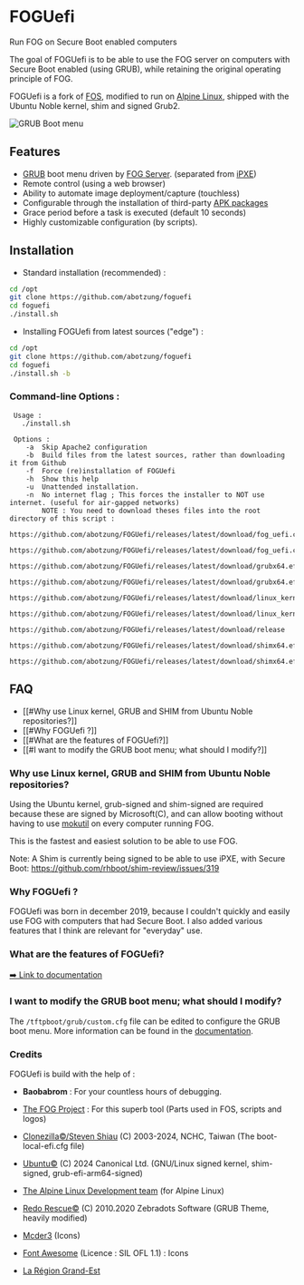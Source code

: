 # FOGUefi 
Run FOG on Secure Boot enabled computers

The goal of FOGUefi is to be able to use the FOG server on computers with Secure Boot enabled (using GRUB), while retaining the original operating principle of FOG.

FOGUefi is a fork of [FOS](https://github.com/fogProject/fos), modified to run on [Alpine Linux](https://alpinelinux.org/), shipped with the Ubuntu Noble kernel, shim and signed Grub2.

![GRUB Boot menu](https://github.com/user-attachments/assets/c74af7bd-1e17-4e9f-87db-0f1d2788a04d)

## Features

- [GRUB](https://www.gnu.org/software/grub/manual/grub/grub.html) boot menu driven by [FOG Server](https://github.com/FOGProject/fogproject/).
  (separated from [iPXE](https://ipxe.org/))
- Remote control (using a web browser)
- Ability to automate image deployment/capture (touchless)
- Configurable through the installation of third-party [APK packages](https://pkgs.alpinelinux.org/packages?name=&branch=edge&repo=&arch=x86_64&maintainer=)
- Grace period before a task is executed (default 10 seconds)
- Highly customizable configuration (by scripts).

## Installation

- Standard installation (recommended) : 
```bash
cd /opt
git clone https://github.com/abotzung/foguefi
cd foguefi
./install.sh
```

- Installing FOGUefi from latest sources ("edge") : 
```bash
cd /opt
git clone https://github.com/abotzung/foguefi
cd foguefi
./install.sh -b
```
### Command-line Options :
```
 Usage :
   ./install.sh

 Options :
	-a	Skip Apache2 configuration
	-b	Build files from the latest sources, rather than downloading it from Github
	-f	Force (re)installation of FOGUefi
	-h	Show this help
	-u	Unattended installation.
	-n	No internet flag ; This forces the installer to NOT use internet. (useful for air-gapped networks)
		NOTE : You need to download theses files into the root directory of this script :
		https://github.com/abotzung/FOGUefi/releases/latest/download/fog_uefi.cpio.xz
		https://github.com/abotzung/FOGUefi/releases/latest/download/fog_uefi.cpio.xz.sha256
		https://github.com/abotzung/FOGUefi/releases/latest/download/grubx64.efi
		https://github.com/abotzung/FOGUefi/releases/latest/download/grubx64.efi.sha256
		https://github.com/abotzung/FOGUefi/releases/latest/download/linux_kernel
		https://github.com/abotzung/FOGUefi/releases/latest/download/linux_kernel.sha256
		https://github.com/abotzung/FOGUefi/releases/latest/download/release
		https://github.com/abotzung/FOGUefi/releases/latest/download/shimx64.efi
		https://github.com/abotzung/FOGUefi/releases/latest/download/shimx64.efi.sha256
```


## FAQ

- [[#Why use Linux kernel, GRUB and SHIM from Ubuntu Noble repositories?]]
- [[#Why FOGUefi ?]]
- [[#What are the features of FOGUefi?]] 
- [[#I want to modify the GRUB boot menu; what should I modify?]]

### Why use Linux kernel, GRUB and SHIM from Ubuntu Noble repositories?

Using the Ubuntu kernel, grub-signed and shim-signed are required because these are signed by Microsoft(C), and can allow booting without having to use [mokutil](https://www.linux.org/docs/man1/mokutil.html) on every computer running FOG.

This is the fastest and easiest solution to be able to use FOG.

Note: A Shim is currently being signed to be able to use iPXE, with Secure Boot: https://github.com/rhboot/shim-review/issues/319

### Why FOGUefi ?

FOGUefi was born in december 2019, because I couldn't quickly and easily use FOG with computers that had Secure Boot. I also added various features that I think are relevant for "everyday" use.

### What are the features of FOGUefi?

[➡️ Link to documentation](https://github.com/abotzung/foguefi/blob/main/documentation.md)

### I want to modify the GRUB boot menu; what should I modify?

The `/tftpboot/grub/custom.cfg` file can be edited to configure the GRUB boot menu. More information can be found in the [documentation](https://github.com/abotzung/foguefi/blob/main/documentation.md).

### Credits

FOGUefi is build with the help of : 
- **Baobabrom** : For your countless hours of debugging.

- [The FOG Project](https://fogproject.org/) : For this superb tool
  (Parts used in FOS, scripts and logos)

- [Clonezilla©/Steven Shiau](<steven _at_ clonezilla org>) (C) 2003-2024, NCHC, Taiwan
  (The boot-local-efi.cfg file)

- [Ubuntu©](https://ubuntu.com/) (C) 2024 Canonical Ltd. 
  (GNU/Linux signed kernel, shim-signed, grub-efi-arm64-signed)

- [The Alpine Linux Development team](https://www.alpinelinux.org/) 
  (for Alpine Linux)

- [Redo Rescue©](http://redorescue.com/) (C) 2010.2020 Zebradots Software 
  (GRUB Theme, heavily modified)

- [Mcder3](https://github.com/KaOSx/midna)
  (Icons)

- [Font Awesome](https://fontawesome.com/) (Licence : SIL OFL 1.1) : Icons

- [La Région Grand-Est](https://www.grandest.fr/)
